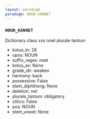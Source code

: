 ```yaml
---
layout: paradigm
paradigm: NOUN_KANNET
---
```

### ` NOUN_KANNET `

Dictionary class xxx nnet plurale tantum
* kotus_tn: 28
* upos: NOUN
* suffix_regex: nnet
* kotus_av: None
* grade_dir: weaken
* harmony: back
* possessive: False
* stem_diphthong: None
* deletion: net
* plurale_tantum: obligatory
* clitics: False
* pos: NOUN
* stem_vowel: None
